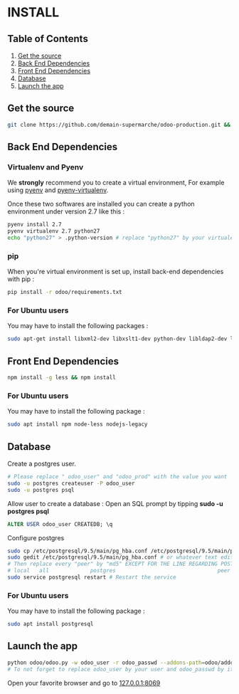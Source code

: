 # INSTALL
## Table of Contents
1. [Get the source](#source)
2. [Back End Dependencies](#back-end)
3. [Front End Dependencies](#front-end)
4. [Database](#database)
5. [Launch the app](#launch)

## Get the source <a name="source"></a>

```bash
git clone https://github.com/demain-supermarche/odoo-production.git && cd odoo-production/
```

## Back End Dependencies <a name="back-end"></a>
### Virtualenv and Pyenv

We **strongly** recommend you to create a virtual environment, For example using [pyenv](https://github.com/pyenv/pyenv) and [pyenv-virtualenv](https://github.com/pyenv/pyenv-virtualenv).

Once these two softwares are installed you can create a python environment under version 2.7 like this :


```bash
pyenv install 2.7
pyenv virtualenv 2.7 python27
echo "python27" > .python-version # replace "python27" by your virtualenv's name in order to automatically source it
```
### pip

When you're virtual environment is set up, install back-end dependencies with pip :

```bash
pip install -r odoo/requirements.txt
```
### For Ubuntu users

You may have to install the following packages :

```bash
sudo apt-get install libxml2-dev libxslt1-dev python-dev libldap2-dev libsasl2-dev libssl-dev
```

## Front End Dependencies <a name="front-end">

```bash
npm install -g less && npm install
```

### For Ubuntu users

You may have to install the following package :

```bash
sudo apt install npm node-less nodejs-legacy
```

## Database <a name="database"></a>

Create a postgres user.

```bash
# Please replace " odoo_user" and "odoo_prod" with the value you want
sudo -u postgres createuser -P odoo_user
sudo -u postgres psql
```
Allow user to create a database : Open an SQL prompt by tipping **sudo -u postgres psql**

```SQL
ALTER USER odoo_user CREATEDB; \q
```

Configure postgres

```bash
sudo cp /etc/postgresql/9.5/main/pg_hba.conf /etc/postgresql/9.5/main/pg_hba.conf.bk
sudo gedit /etc/postgresql/9.5/main/pg_hba.conf # or whatever text editor you like
# Then replace every "peer" by "md5" EXCEPT FOR THE LINE REGARDING POSTGRES USER
# local   all             postgres                                peer
sudo service postgresql restart # Restart the service
```

### For Ubuntu users

You may have to install the following package :

```bash
sudo apt install postgresql
```
## Launch the app <a name="launch"></a>

```bash
python odoo/odoo.py -w odoo_user -r odoo_passwd --addons-path=odoo/addons/,louve_addons,intercoop_addons
# To not forget to replace odoo_user by your user and odoo_passwd by its password
```

Open your favorite browser and go to [127.0.0.1:8069](http://127.0.0.1:8069)
